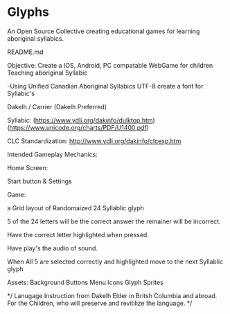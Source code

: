# Glyphs

An Open Source Collective creating educational games for learning aboriginal syllabics.

README.md


Objective: Create a IOS, Android, PC compatable WebGame for children Teaching aboriginal Syllabic


-Using Unified Canadian Aboriginal Syllabics UTF-8 create a font for Syllabic's 

  Dakelh / Carrier (Dakelh Preferred)

  Syllabic:
  (https://www.ydli.org/dakinfo/dulktop.htm) (https://www.unicode.org/charts/PDF/U1400.pdf)

  CLC Standardization:
  http://www.ydli.org/dakinfo/clcexp.htm


Intended Gameplay Mechanics:

Home Screen:
 
Start button & Settings


Game:
  
a Grid layout of Randomaized 24 Syllablic glyph
  
5 of the 24 letters  will be the correct answer the remainer will be incorrect.

Have the correct letter highlighted when pressed.

Have play's the audio of sound.

When All 5 are selected correctly and highlighted move to the next Syllablic glyph
  
Assets:
Background
Buttons
Menu
Icons
Glyph Sprites

*/ Lanugage Instruction from Dakelh Elder in Britsh Columbia and abroad.
For the Children, who will preserve and revitilize the language. */
